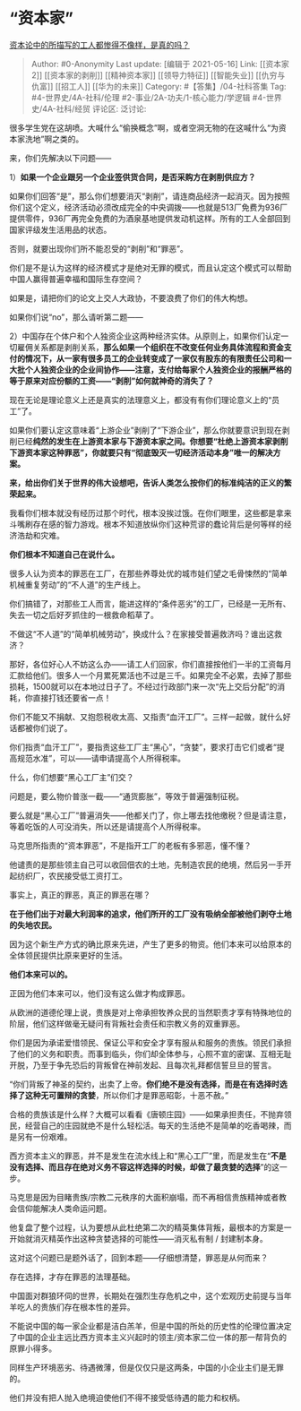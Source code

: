 # “资本家”
[资本论中的所描写的工人都惨得不像样，是真的吗？](https://www.zhihu.com/question/326598463/answer/955706470)

> Author: #0-Anonymity
> Last update: [编辑于 2021-05-16]
> Link: [[资本家 2]] [[资本家的剥削]] [[精神资本家]] [[领导力特征]] [[智能失业]] [[仇穷与仇富]] [[招工人]] [[华为的未来]]
> Category: #【答集】/04-社科答集
> Tag: #4-世界史/4A-社科/伦理 #2-事业/2A-功夫/1-核心能力/学逻辑 #4-世界史/4A-社科/经贸
> 评论区:
> 泛讨论:

很多学生党在这胡喷。大喊什么“偷换概念”啊，或者空洞无物的在这喊什么“为资本家洗地”啊之类的。

来，你们先解决以下问题——

1）**如果一个企业跟另一个企业签供货合同，是否采购方在剥削供应方？**

如果你们回答“是”，那么你们想要消灭“剥削”，请连商品经济一起消灭。因为按照你们这个定义，经济活动必须改成完全的中央调拨——也就是513厂免费为936厂提供零件，936厂再完全免费的为酒泉基地提供发动机这样。所有的工人全部回到国家评级发生活用品的状态。

否则，就要出现你们所不能忍受的“剥削”和“罪恶”。

你们是不是认为这样的经济模式才是绝对无罪的模式，而且认定这个模式可以帮助中国人赢得普遍幸福和国际生存空间？

如果是，请把你们的论文上交人大政协，不要浪费了你们的伟大构想。

如果你们说“no”，那么请听第二题——

2）中国存在个体户和个人独资企业这两种经济实体。从原则上，如果你们认定一切雇佣关系都是剥削关系，**那么如果一个组织在不改变任何业务具体流程和资金支付的情况下，从一家有很多员工的企业转变成了一家仅有股东的有限责任公司和一大批个人独资企业的企业间协作——注意，支付给每家个人独资企业的报酬严格的等于原来对应份额的工资——“剥削”如何就神奇的消失了？**

现在无论是理论意义上还是真实的法理意义上，都没有有你们理论意义上的“员工”了。

如果你们要认定这意味着“上游企业”剥削了“下游企业”，那么你就要意识到现在剥削已经**纯然的发生在上游资本家与下游资本家之间。你想要“杜绝上游资本家剥削下游资本家这种罪恶”，你就要只有“彻底毁灭一切经济活动本身”唯一的解决方案。**

**来，给出你们关于世界的伟大设想吧，告诉人类怎么按你们的标准纯洁的正义的繁荣起来。**

我看你们根本就没有经历过那个时代，根本没挨过饿。在你们眼里，这些都是拿来斗嘴刷存在感的智力游戏。根本不知道放纵你们这种荒谬的蠢论背后是何等样的经济浩劫和灾难。

**你们根本不知道自己在说什么。**

很多人认为资本的罪恶在工厂，在那些养尊处优的城市娃们望之毛骨悚然的“简单机械重复劳动”的“不人道”的生产线上。

你们搞错了，对那些工人而言，能进这样的“条件恶劣”的工厂，已经是一无所有、失去一切之后好歹抓住的一根救命稻草了。

不做这“不人道”的“简单机械劳动”，换成什么？在家接受普遍救济吗？谁出这救济？

那好，各位好心人不妨这么办——请工人们回家，你们直接按他们一半的工资每月汇款给他们。很多人一个月累死累活也不过是三千。如果完全不必累，去掉了那些损耗，1500就可以在本地过日子了。不经过行政部门来一次“先上交后分配”的消耗，你直接打钱还要省一点！

你们不能又不捐献、又抱怨税收太高、又指责“血汗工厂”。三样一起做，就什么好话都被你们说了。

你们指责“血汗工厂”，要指责这些工厂主“黑心”，“贪婪”，要求打击它们或者“提高规范水准”，可以——请申请提高个人所得税率。

什么，你们想要“黑心工厂主”们交？

问题是，要么物价普涨一截——“通货膨胀”，等效于普遍强制征税。

要么就是“黑心工厂”普遍消失——他都关门了，你上哪去找他缴税？但是请注意，等着吃饭的人可没消失，所以还是请提高个人所得税率。

马克思所指责的“资本罪恶”，不是指开工厂的老板有多邪恶，懂不懂？

他谴责的是那些领主自己可以收回佃农的土地，先制造农民的绝境，然后另一手开起纺织厂，农民接受低工资打工。

事实上，真正的罪恶，真正的罪恶在哪？

**在于他们出于对最大利润率的追求，他们所开的工厂没有吸纳全部被他们剥夺土地的失地农民。**

因为这个新生产方式的确比原来先进，产生了更多的物资。他们本来可以给原本的全体领民提供比原来更好的生活。

**他们本来可以的。**

正因为他们本来可以，他们没有这么做才构成罪恶。

从欧洲的道德伦理上说，贵族是对上帝承担牧养众民的当然职责才享有特殊地位的阶层，他们这样做毫无疑问有背叛社会责任和宗教义务的双重罪恶。

你们是因为承诺爱惜领民、保证公平和安全才享有服从和服务的贵族。领民们承担了他们的义务和职责。而事到临头，你们却全体参与，心照不宣的密谋、互相无耻开脱，乃至于争先恐后的背叛曾在神前发起、且每次礼拜都信誓旦旦的誓言。

“你们背叛了神圣的契约，出卖了上帝。**你们绝不是没有选择，而是在有选择时选择了这种无可置辩的贪婪**，所以你们才是罪恶昭彰，十恶不赦。”

合格的贵族该是什么样？大概可以看看《唐顿庄园》——如果承担责任，不抛弃领民，经营自己的庄园就绝不是什么轻松活。每天的生活绝不是简单的吃香喝辣，而是另有一份艰难。

西方资本主义的罪恶，并不是发生在流水线上和“黑心工厂”里，而是发生在“**不是没有选择、而且存在绝对义务不容这样选择的时候，却做了最贪婪的选择**”的这一步。

马克思是因为目睹贵族/宗教二元秩序的大面积崩塌，而不再相信贵族精神或者教会信仰能解决人类命运问题。

他复盘了整个过程，认为要想从此杜绝第二次的精英集体背叛，最根本的方案是一开始就消灭精英作出这种贪婪选择的可能性——消灭私有制 / 封建制本身。

这对这个问题已是题外话了，回到本题——仔细想清楚，罪恶是从何而来？

存在选择，才存在罪恶的法理基础。

中国面对群狼环伺的世界，长期处在强烈生存危机之中，这个宏观历史前提与当年羊吃人的贵族们存在根本性的差异。

不能说中国的每一家企业都是洁白羔羊，但是中国的所处的历史性的伦理位置决定了中国的企业主远比西方资本主义兴起时的领主/资本家二位一体的那一帮背负的原罪小得多。

同样生产环境恶劣、待遇微薄，但是仅仅只是这两条，中国的小企业主们是无罪的。

他们并没有把人抛入绝境迫使他们不得不接受低待遇的能力和权柄。
